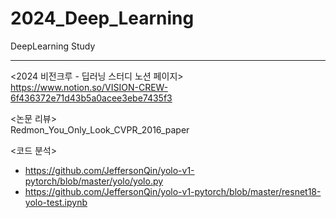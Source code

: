# 2024_Deep_Learning

DeepLearning Study

---------------

<2024 비전크루 - 딥러닝 스터디 노션 페이지>
<br>
https://www.notion.so/VISION-CREW-6f436372e71d43b5a0acee3ebe7435f3

<논문 리뷰>
<br>
Redmon_You_Only_Look_CVPR_2016_paper

<코드 분석>
<br>
* https://github.com/JeffersonQin/yolo-v1-pytorch/blob/master/yolo/yolo.py
* https://github.com/JeffersonQin/yolo-v1-pytorch/blob/master/resnet18-yolo-test.ipynb
